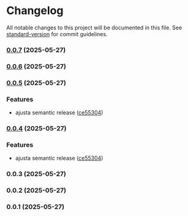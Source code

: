 # Changelog

All notable changes to this project will be documented in this file. See [standard-version](https://github.com/conventional-changelog/standard-version) for commit guidelines.

### [0.0.7](https://github.com/Alemascarello/card-battle/compare/v0.0.6...v0.0.7) (2025-05-27)

### [0.0.6](https://github.com/Alemascarello/card-battle/compare/v0.0.5...v0.0.6) (2025-05-27)

### [0.0.5](https://github.com/Alemascarello/card-battle/compare/v0.0.3...v0.0.5) (2025-05-27)


### Features

* ajusta semantic release ([ce55304](https://github.com/Alemascarello/card-battle/commit/ce55304cef9d373c658b4cd26f9c6f31da5001a9))

### [0.0.4](https://github.com/Alemascarello/card-battle/compare/v0.0.3...v0.0.4) (2025-05-27)


### Features

* ajusta semantic release ([ce55304](https://github.com/Alemascarello/card-battle/commit/ce55304cef9d373c658b4cd26f9c6f31da5001a9))

### 0.0.3 (2025-05-27)

### 0.0.2 (2025-05-27)

### 0.0.1 (2025-05-27)
